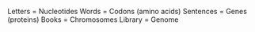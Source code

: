 
Letters	=	Nucleotides
Words	=	Codons (amino acids)
Sentences	=	Genes (proteins)
Books	=	Chromosomes
Library	=	Genome
